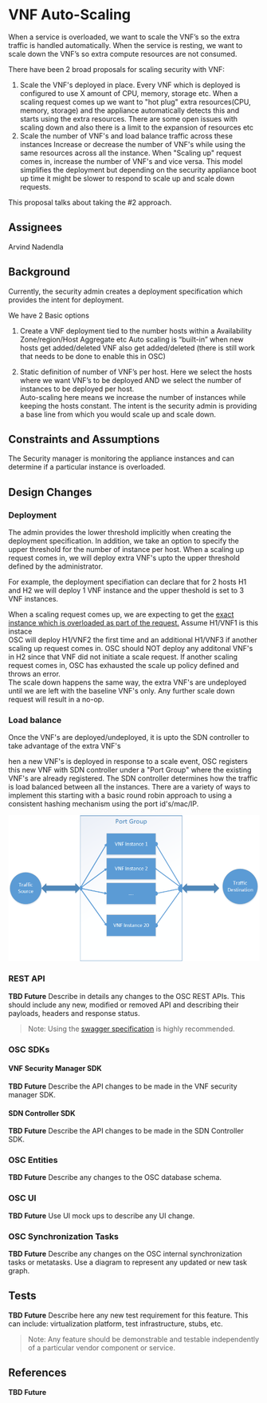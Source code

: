 # VNF Auto-Scaling
When a service is overloaded, we want to scale the VNF’s so the extra traffic is handled automatically. When the service is resting, we want to scale down the VNF’s so extra compute resources are not consumed.

There have been 2 broad proposals for scaling security with VNF:
1. Scale the VNF's deployed in place.
Every VNF which is deployed is configured to use X amount of CPU, memory, storage etc. When a scaling request comes up we want to "hot plug" extra resources(CPU, memory, storage) and the appliance automatically detects this and starts using the extra resources. There are some open issues with scaling down and also there is a limit to the expansion of resources etc
2. Scale the number of VNF's and load balance traffic across these instances
Increase or decrease the number of VNF's while using the same resources across all the instance. When "Scaling up" request comes in, increase the number of VNF's and vice versa. This model simplifies the deployment but depending on the security appliance boot up time it might be slower to respond to scale up and scale down requests.

This proposal talks about taking the #2 approach.
## Assignees
Arvind Nadendla
## Background
Currently, the security admin creates a deployment specification which provides the intent for deployment.

We have 2 Basic options
1. Create a VNF deployment tied to the number hosts within a Availability Zone/region/Host Aggregate etc
Auto scaling is “built-in” when new hosts get added/deleted VNF also get added/deleted (there is still work that needs to be done to enable this in OSC)

2. Static definition of number of VNF’s per host.
Here we select the hosts where we want VNF’s to be deployed AND we select the number of instances to be deployed per host. <br/>
Auto-scaling here means we increase the number of instances while keeping the hosts constant. The intent is the security admin is providing a base line from which you would scale up and scale down.

## Constraints and Assumptions
The Security manager is monitoring the appliance instances and can determine if a particular instance is overloaded.

## Design Changes

### Deployment
The admin provides the lower threshold implicitly when creating the deployment specification. In addition, we take an option to specify the upper threshold for the number of instance per host. When a scaling up request comes in, we will deploy extra VNF's upto the upper threshold defined by the administrator.

For example, the deployment specifiation can declare that for 2 hosts H1 and H2 we will deploy 1 VNF instance and the upper theshold is set to 3 VNF instances.

When a scaling request comes up, we are expecting to get the [exact instance which is overloaded as part of the request.](#Constraints-and-Assumptions) Assume H1/VNF1 is this instace <br/>
OSC will deploy H1/VNF2 the first time and an additional H1/VNF3 if another scaling up request comes in. OSC should NOT deploy any additonal VNF's in H2 since that VNF did not initiate a scale request.
If another scaling request comes in, OSC has exhausted the scale up policy defined and throws an error.<br/>
The scale down happens the same way, the extra VNF's are undeployed until we are left with the baseline VNF's only. 
Any further scale down request will result in a no-op.

### Load balance

Once the VNF's are deployed/undeployed, it is upto the SDN controller to take advantage of the extra VNF's

hen a new VNF's is deployed in response to a scale event, OSC registers this new VNF with SDN controller under a "Port Group" where the existing VNF's are already registered. The SDN controller determines how the traffic is load balanced between all the instances. There are a variety of ways to implement this starting with a basic round robin approach to using a consistent hashing mechanism using the port id's/mac/IP.

![](./images/Port_Group.png)

### REST API 
**TBD Future**
Describe in details any changes to the OSC REST APIs. This should include any new, modified or removed API and describing their payloads, headers and response status.
> Note: Using the [swagger specification](#swagger-specification) is highly recommended.

### OSC SDKs

#### VNF Security Manager SDK
**TBD Future**
Describe the API changes to be made in the VNF security manager SDK. 

#### SDN Controller SDK
**TBD Future**
Describe the API changes to be made in the SDN Controller SDK. 

### OSC Entities 
**TBD Future**
Describe any changes to the OSC database schema.

### OSC UI
**TBD Future**
Use UI mock ups to describe any UI change.

### OSC Synchronization Tasks
**TBD Future**
Describe any changes on the OSC internal synchronization tasks or metatasks. Use a diagram to represent any updated or new task graph.

## Tests
**TBD Future**
Describe here any new test requirement for this feature. This can include: virtualization platform, test infrastructure, stubs, etc. 
> Note: Any feature should be demonstrable and testable independently of a particular vendor component or service. 

## References
**TBD Future**

